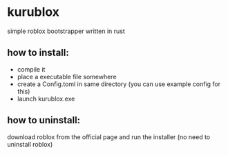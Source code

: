 # kurublox
simple roblox bootstrapper written in rust
## how to install:
* compile it
* place a executable file somewhere
* create a Config.toml in same directory (you can use example config for this)
* launch kurublox.exe
## how to uninstall:
download roblox from the official page and run the installer (no need to uninstall roblox)

